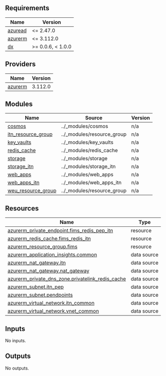 <!-- markdownlint-disable -->
<!-- BEGIN_TF_DOCS -->
## Requirements

| Name | Version |
|------|---------|
| <a name="requirement_azuread"></a> [azuread](#requirement\_azuread) | <= 2.47.0 |
| <a name="requirement_azurerm"></a> [azurerm](#requirement\_azurerm) | <= 3.112.0 |
| <a name="requirement_dx"></a> [dx](#requirement\_dx) | >= 0.0.6, < 1.0.0 |

## Providers

| Name | Version |
|------|---------|
| <a name="provider_azurerm"></a> [azurerm](#provider\_azurerm) | 3.112.0 |

## Modules

| Name | Source | Version |
|------|--------|---------|
| <a name="module_cosmos"></a> [cosmos](#module\_cosmos) | ../_modules/cosmos | n/a |
| <a name="module_itn_resource_group"></a> [itn\_resource\_group](#module\_itn\_resource\_group) | ../_modules/resource_group | n/a |
| <a name="module_key_vaults"></a> [key\_vaults](#module\_key\_vaults) | ../_modules/key_vaults | n/a |
| <a name="module_redis_cache"></a> [redis\_cache](#module\_redis\_cache) | ../_modules/redis_cache | n/a |
| <a name="module_storage"></a> [storage](#module\_storage) | ../_modules/storage | n/a |
| <a name="module_storage_itn"></a> [storage\_itn](#module\_storage\_itn) | ../_modules/storage_itn | n/a |
| <a name="module_web_apps"></a> [web\_apps](#module\_web\_apps) | ../_modules/web_apps | n/a |
| <a name="module_web_apps_itn"></a> [web\_apps\_itn](#module\_web\_apps\_itn) | ../_modules/web_apps_itn | n/a |
| <a name="module_weu_resource_group"></a> [weu\_resource\_group](#module\_weu\_resource\_group) | ../_modules/resource_group | n/a |

## Resources

| Name | Type |
|------|------|
| [azurerm_private_endpoint.fims_redis_pep_itn](https://registry.terraform.io/providers/hashicorp/azurerm/latest/docs/resources/private_endpoint) | resource |
| [azurerm_redis_cache.fims_redis_itn](https://registry.terraform.io/providers/hashicorp/azurerm/latest/docs/resources/redis_cache) | resource |
| [azurerm_resource_group.fims](https://registry.terraform.io/providers/hashicorp/azurerm/latest/docs/resources/resource_group) | resource |
| [azurerm_application_insights.common](https://registry.terraform.io/providers/hashicorp/azurerm/latest/docs/data-sources/application_insights) | data source |
| [azurerm_nat_gateway.itn](https://registry.terraform.io/providers/hashicorp/azurerm/latest/docs/data-sources/nat_gateway) | data source |
| [azurerm_nat_gateway.nat_gateway](https://registry.terraform.io/providers/hashicorp/azurerm/latest/docs/data-sources/nat_gateway) | data source |
| [azurerm_private_dns_zone.privatelink_redis_cache](https://registry.terraform.io/providers/hashicorp/azurerm/latest/docs/data-sources/private_dns_zone) | data source |
| [azurerm_subnet.itn_pep](https://registry.terraform.io/providers/hashicorp/azurerm/latest/docs/data-sources/subnet) | data source |
| [azurerm_subnet.pendpoints](https://registry.terraform.io/providers/hashicorp/azurerm/latest/docs/data-sources/subnet) | data source |
| [azurerm_virtual_network.itn_common](https://registry.terraform.io/providers/hashicorp/azurerm/latest/docs/data-sources/virtual_network) | data source |
| [azurerm_virtual_network.vnet_common](https://registry.terraform.io/providers/hashicorp/azurerm/latest/docs/data-sources/virtual_network) | data source |

## Inputs

No inputs.

## Outputs

No outputs.
<!-- END_TF_DOCS -->
